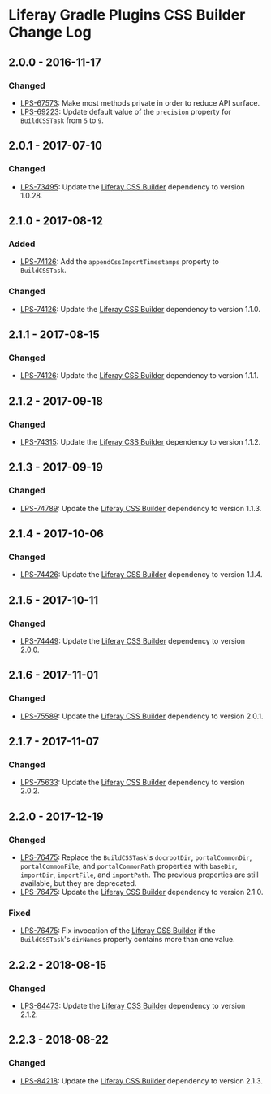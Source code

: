 # Liferay Gradle Plugins CSS Builder Change Log

## 2.0.0 - 2016-11-17

### Changed
- [LPS-67573]: Make most methods private in order to reduce API surface.
- [LPS-69223]: Update default value of the `precision` property for
`BuildCSSTask` from `5` to `9`.

## 2.0.1 - 2017-07-10

### Changed
- [LPS-73495]: Update the [Liferay CSS Builder] dependency to version 1.0.28.

## 2.1.0 - 2017-08-12

### Added
- [LPS-74126]: Add the `appendCssImportTimestamps` property to `BuildCSSTask`.

### Changed
- [LPS-74126]: Update the [Liferay CSS Builder] dependency to version 1.1.0.

## 2.1.1 - 2017-08-15

### Changed
- [LPS-74126]: Update the [Liferay CSS Builder] dependency to version 1.1.1.

## 2.1.2 - 2017-09-18

### Changed
- [LPS-74315]: Update the [Liferay CSS Builder] dependency to version 1.1.2.

## 2.1.3 - 2017-09-19

### Changed
- [LPS-74789]: Update the [Liferay CSS Builder] dependency to version 1.1.3.

## 2.1.4 - 2017-10-06

### Changed
- [LPS-74426]: Update the [Liferay CSS Builder] dependency to version 1.1.4.

## 2.1.5 - 2017-10-11

### Changed
- [LPS-74449]: Update the [Liferay CSS Builder] dependency to version 2.0.0.

## 2.1.6 - 2017-11-01

### Changed
- [LPS-75589]: Update the [Liferay CSS Builder] dependency to version 2.0.1.

## 2.1.7 - 2017-11-07

### Changed
- [LPS-75633]: Update the [Liferay CSS Builder] dependency to version 2.0.2.

## 2.2.0 - 2017-12-19

### Changed
- [LPS-76475]: Replace the `BuildCSSTask`'s `docrootDir`, `portalCommonDir`,
`portalCommonFile`, and `portalCommonPath` properties with `baseDir`,
`importDir`, `importFile`, and `importPath`. The previous properties are still
available, but they are deprecated.
- [LPS-76475]: Update the [Liferay CSS Builder] dependency to version 2.1.0.

### Fixed
- [LPS-76475]: Fix invocation of the [Liferay CSS Builder] if the
`BuildCSSTask`'s `dirNames` property contains more than one value.

## 2.2.2 - 2018-08-15

### Changed
- [LPS-84473]: Update the [Liferay CSS Builder] dependency to version 2.1.2.

## 2.2.3 - 2018-08-22

### Changed
- [LPS-84218]: Update the [Liferay CSS Builder] dependency to version 2.1.3.

[Liferay CSS Builder]: https://github.com/liferay/liferay-portal/tree/master/modules/util/css-builder
[LPS-67573]: https://issues.liferay.com/browse/LPS-67573
[LPS-69223]: https://issues.liferay.com/browse/LPS-69223
[LPS-73495]: https://issues.liferay.com/browse/LPS-73495
[LPS-74126]: https://issues.liferay.com/browse/LPS-74126
[LPS-74315]: https://issues.liferay.com/browse/LPS-74315
[LPS-74426]: https://issues.liferay.com/browse/LPS-74426
[LPS-74449]: https://issues.liferay.com/browse/LPS-74449
[LPS-74789]: https://issues.liferay.com/browse/LPS-74789
[LPS-75589]: https://issues.liferay.com/browse/LPS-75589
[LPS-75633]: https://issues.liferay.com/browse/LPS-75633
[LPS-76475]: https://issues.liferay.com/browse/LPS-76475
[LPS-84218]: https://issues.liferay.com/browse/LPS-84218
[LPS-84473]: https://issues.liferay.com/browse/LPS-84473